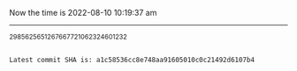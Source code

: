 Now the time is 2022-08-10 10:19:37 am

---

<small>2985625651267667721062324601232</small>

```txt

Latest commit SHA is: a1c58536cc8e748aa91605010c0c21492d6107b4
```
